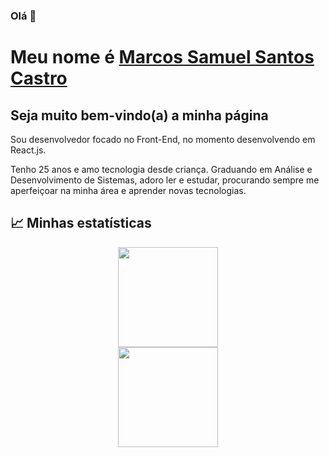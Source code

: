 ### Olá 👋

# Meu nome é [Marcos Samuel Santos Castro](https://www.linkedin.com/in/marcos--castro/)

## Seja muito bem-vindo(a) a minha página

Sou desenvolvedor focado no Front-End, no momento desenvolvendo em React.js.

Tenho 25 anos e amo tecnologia desde criança. Graduando em Análise e Desenvolvimento de Sistemas, adoro ler e estudar, procurando sempre me aperfeiçoar na minha área e aprender novas tecnologias. 

## :chart_with_upwards_trend: Minhas estatísticas

 <div align='center'>
  <img height="160em" src="https://github-readme-stats.vercel.app/api?username=marcoscast&show_icons=true&theme=blue-green&include_all_commits=true&count_private=true"/>
 <br />
  <img height="160em" src="https://github-readme-stats.vercel.app/api/top-langs/?username=marcoscast&layout=compact&langs_count=7&theme=blue-green"/>
</div>
<!--
**MarcosCast/MarcosCast** is a ✨ _special_ ✨ repository because its `README.md` (this file) appears on your GitHub profile.

Here are some ideas to get you started:

- 🔭 I’m currently working on ...
- 🌱 I’m currently learning ...
- 👯 I’m looking to collaborate on ...
- 🤔 I’m looking for help with ...
- 💬 Ask me about ...
- 📫 How to reach me: ...
- 😄 Pronouns: ...
- ⚡ Fun fact: ...
-->
